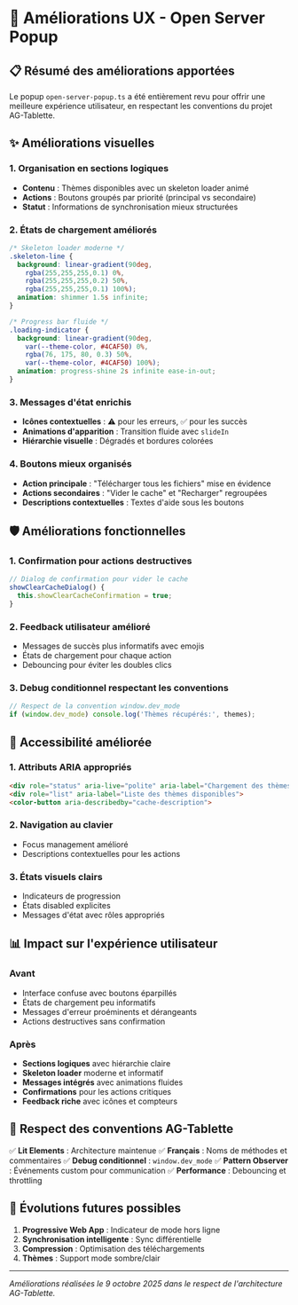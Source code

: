 # 🎨 Améliorations UX - Open Server Popup

## 📋 Résumé des améliorations apportées

Le popup `open-server-popup.ts` a été entièrement revu pour offrir une meilleure expérience utilisateur, en respectant les conventions du projet AG-Tablette.

## ✨ Améliorations visuelles

### 1. **Organisation en sections logiques**
- **Contenu** : Thèmes disponibles avec un skeleton loader animé
- **Actions** : Boutons groupés par priorité (principal vs secondaire)
- **Statut** : Informations de synchronisation mieux structurées

### 2. **États de chargement améliorés**
```css
/* Skeleton loader moderne */
.skeleton-line {
  background: linear-gradient(90deg,
    rgba(255,255,255,0.1) 0%,
    rgba(255,255,255,0.2) 50%,
    rgba(255,255,255,0.1) 100%);
  animation: shimmer 1.5s infinite;
}

/* Progress bar fluide */
.loading-indicator {
  background: linear-gradient(90deg,
    var(--theme-color, #4CAF50) 0%,
    rgba(76, 175, 80, 0.3) 50%,
    var(--theme-color, #4CAF50) 100%);
  animation: progress-shine 2s infinite ease-in-out;
}
```

### 3. **Messages d'état enrichis**
- **Icônes contextuelles** : ⚠️ pour les erreurs, ✅ pour les succès
- **Animations d'apparition** : Transition fluide avec `slideIn`
- **Hiérarchie visuelle** : Dégradés et bordures colorées

### 4. **Boutons mieux organisés**
- **Action principale** : "Télécharger tous les fichiers" mise en évidence
- **Actions secondaires** : "Vider le cache" et "Recharger" regroupées
- **Descriptions contextuelles** : Textes d'aide sous les boutons

## 🛡️ Améliorations fonctionnelles

### 1. **Confirmation pour actions destructives**
```typescript
// Dialog de confirmation pour vider le cache
showClearCacheDialog() {
  this.showClearCacheConfirmation = true;
}
```

### 2. **Feedback utilisateur amélioré**
- Messages de succès plus informatifs avec emojis
- États de chargement pour chaque action
- Debouncing pour éviter les doubles clics

### 3. **Debug conditionnel respectant les conventions**
```typescript
// Respect de la convention window.dev_mode
if (window.dev_mode) console.log('Thèmes récupérés:', themes);
```

## 🎯 Accessibilité améliorée

### 1. **Attributs ARIA appropriés**
```html
<div role="status" aria-live="polite" aria-label="Chargement des thèmes en cours">
<div role="list" aria-label="Liste des thèmes disponibles">
<color-button aria-describedby="cache-description">
```

### 2. **Navigation au clavier**
- Focus management amélioré
- Descriptions contextuelles pour les actions

### 3. **États visuels clairs**
- Indicateurs de progression
- États disabled explicites
- Messages d'état avec rôles appropriés

## 📊 Impact sur l'expérience utilisateur

### Avant
- Interface confuse avec boutons éparpillés
- États de chargement peu informatifs
- Messages d'erreur proéminents et dérangeants
- Actions destructives sans confirmation

### Après
- **Sections logiques** avec hiérarchie claire
- **Skeleton loader** moderne et informatif
- **Messages intégrés** avec animations fluides
- **Confirmations** pour les actions critiques
- **Feedback riche** avec icônes et compteurs

## 🔧 Respect des conventions AG-Tablette

✅ **Lit Elements** : Architecture maintenue
✅ **Français** : Noms de méthodes et commentaires
✅ **Debug conditionnel** : `window.dev_mode`
✅ **Pattern Observer** : Événements custom pour communication
✅ **Performance** : Debouncing et throttling

## 🚀 Évolutions futures possibles

1. **Progressive Web App** : Indicateur de mode hors ligne
2. **Synchronisation intelligente** : Sync différentielle
3. **Compression** : Optimisation des téléchargements
4. **Thèmes** : Support mode sombre/clair

---

*Améliorations réalisées le 9 octobre 2025 dans le respect de l'architecture AG-Tablette.*